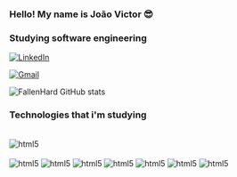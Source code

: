 ### Hello! My name is João Victor 😎

### Studying software engineering

[![LinkedIn](https://img.shields.io/badge/LinkedIn-0077B5?style=for-the-badge&logo=linkedin&logoColor=white)](https://www.linkedin.com/in/joaovmd/)

[![Gmail](https://img.shields.io/badge/Gmail-D14836?style=for-the-badge&logo=gmail&logoColor=white)](mailto:maccionidias@gmail.com)

![FallenHard GitHub stats](https://github-readme-stats.vercel.app/api?username=FallenHard&show_icons=true&theme=dracula)

### Technologies that i'm studying

<div style="display: inline_block"><br/>
    <img align="center" alt="html5" src="https://github-readme-stats.vercel.app/api/top-langs/?username=FallenHard&theme=blue-green" /><br/>
    <br/>
    <img align="center" alt="html5" src="https://img.shields.io/badge/TypeScript-007ACC?style=for-the-badge&logo=typescript&logoColor=white" />
    <img align="center" alt="html5" src="https://img.shields.io/badge/Node.js-43853D?style=for-the-badge&logo=node.js&logoColor=white" />
    <img align="center" alt="html5" src="https://img.shields.io/badge/HTML5-E34F26?style=for-the-badge&logo=html5&logoColor=white" />
    <img align="center" alt="html5" src="https://img.shields.io/badge/Tailwind_CSS-38B2AC?style=for-the-badge&logo=tailwind-css&logoColor=white" />
    <img align="center" alt="html5" src="https://img.shields.io/badge/PostgreSQL-316192?style=for-the-badge&logo=postgresql&logoColor=white" />
    <img align="center" alt="html5" src="https://img.shields.io/badge/React-20232A?style=for-the-badge&logo=react&logoColor=61DAFB" />
    <img align="center" alt="html5" src="https://img.shields.io/badge/PostgreSQL-316192?style=for-the-badge&logo=postgresql&logoColor=white" />
</div>
